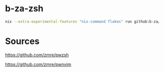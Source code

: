 # b-za-zsh

```bash
nix --extra-experimental-features "nix-command flakes" run github:b-za/zsh --no-write-lock-file
```

# Sources

https://github.com/zmre/pwzsh

https://github.com/zmre/pwnvim
